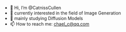 - 👋 Hi, I’m @CatnissCullen
- 👀 currently interested in the field of Image Generation
- 🌱 mainly studying Diffusion Models
- 📫 How to reach me: chael_c@qq.com

<!---
CatnissCullen/CatnissCullen is a ✨ special ✨ repository because its `README.md` (this file) appears on your GitHub profile.
You can click the Preview link to take a look at your changes.
--->
